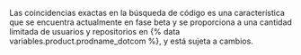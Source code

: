 Las coincidencias exactas en la búsqueda de código es una característica que se encuentra actualmente en fase beta y se proporciona a una cantidad limitada de usuarios y repositorios en {% data variables.product.prodname_dotcom %}, y está sujeta a cambios.
